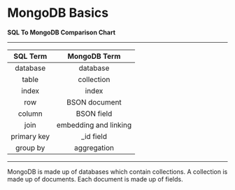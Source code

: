 MongoDB Basics
==============

**SQL To MongoDB Comparison Chart**
***

| **SQL Term** | **MongoDB Term**       |
|:------------:|:----------------------:|
| database     | database               |
| table        | collection             |
| index        | index                  |
| row          | BSON document          |
| column       | BSON field             |
| join         | embedding and linking  |
| primary key  | _id field              |
| group by     | aggregation            |

***

MongoDB is made up of databases which contain collections.
A collection is made up of documents. Each document is made 
up of fields.
